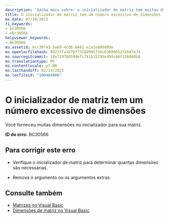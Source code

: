 ```yaml
---
description: 'Saiba mais sobre: o inicializador de matriz tem muitas dimensões'
title: O inicializador de matriz tem um número excessivo de dimensões
ms.date: 07/20/2015
f1_keywords:
- bc30566
- vbc30566
helpviewer_keywords:
- BC30566
ms.assetid: bcc30743-3ab9-4cd6-8481-e1a1e800d8de
ms.openlocfilehash: 8921ffa1b7bf73260995756c63000d5231647e74
ms.sourcegitcommit: 10e719780594efc781b15295e499c66f316068b8
ms.translationtype: MT
ms.contentlocale: pt-BR
ms.lasthandoff: 02/14/2021
ms.locfileid: "100484906"
---
```

# <a name="array-initializer-has-too-many-dimensions"></a>O inicializador de matriz tem um número excessivo de dimensões

Você forneceu muitas dimensões no inicializador para sua matriz.  
  
 **ID do erro:** BC30566  
  
## <a name="to-correct-this-error"></a>Para corrigir este erro  
  
- Verifique o inicializador de matriz para determinar quantas dimensões são necessárias.  
  
- Remova o argumento ou os argumentos extras.  
  
## <a name="see-also"></a>Consulte também

- [Matrizes no Visual Basic](../programming-guide/language-features/arrays/index.md)
- [Dimensões de matriz no Visual Basic](../programming-guide/language-features/arrays/array-dimensions.md)
